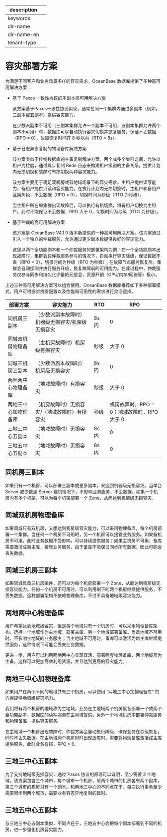 |description||
|---|---|
|keywords||
|dir-name||
|dir-name-en||
|tenant-type||

# 容灾部署方案

为满足不同客户和业务场景多样的容灾需求，OceanBase 数据库提供了多种高可用解决方案：

* 基于 Paxos 一致性协议的多副本高可用解决方案

  该方案基于Paxos一致性协议实现，通常在同一个集群内通过多副本（例如，三副本或五副本）提供容灾能力。

  在少数派副本不可用（三副本集群允许一个副本不可用，五副本集群允许两个副本不可用）时，数据库可以自动执行容灾切换并恢复服务，保证不丢数据（RPO = 0），故障恢复时间在 8 秒以内（RTO < 8s）。

* 基于日志异步复制的物理备库解决方案

  该方案类似于传统数据库的主备复制解决方案。两个或多个集群之间，允许以租户为粒度，通过异步复制 Redo 日志来构建租户级别的主备关系，提供计划内无损切换和故障时有损切换两种容灾能力。

  该方案主要用于满足双机房或双地域场景下的容灾需求。主租户提供读写能力，备租户提供只读和容灾能力。在执行计划内无损切换时，主租户和备租户互换角色，不丢数据（RPO = 0），切换时间为秒级（RTO 为秒级）。

  当主租户所在的集群出现故障后，可以执行有损切换，将备租户切换为主租户。此时不能保证不丢数据，RPO 大于 0，切换时间为秒级（RTO 为秒级）。

* 基于仲裁的高可用解决方案

  该方案是 OceanBase V4.1.0 版本新提供的一种高可用解决方案。该方案通过引入一个独立的仲裁服务，允许通过更少副本数提供良好的容灾能力。

  这里以两个全功能副本和一个仲裁服务的部署架构为例：在一个全功能副本出现故障时，集群会在仲裁服务参与的情况下，自动执行容灾降级，保证数据不丢（RPO = 0），切换时间为秒级（RTO 为秒级）；在故障节点服务恢复后，集群会自动探测并执行服务升级，恢复故障前的可用能力。在此过程中，仲裁服务仅参与同步和持久化少量的元信息，资源开销（CPU/内存/网络等）极小。

上述三种高可用解决方案可以组合使用。OceanBase 数据库推荐如下多种部署模式，用户可根据对机房配置以及性能和可用性的需求进行灵活选择。

|   部署方案         |       容灾能力                                |  RTO  | RPO  |
|-------------------|-----------------------------------------------|-------|------|
| 同机房三副本       | （少数派副本故障时）机器级无损容灾/机架级无损容灾 | 8s 内 | 0    |
| 同城双机房物理备库 | （主机房故障时）机房级有损容灾                   | 秒级   | 大于 0 |
| 同城三机房三副本   | （少数派副本故障时）机房级无损容灾               | 8s 内  | 0    |
| 两地两中心物理备库 | （地域故障时）有损容灾                          | 秒级   | 大于 0 |
| 两地三中心加物理备库|（机房故障时）无损容灾/（地域故障时）有损容灾     | 秒级   | 机房故障时，RPO = 0；地域故障时，RPO 大于 0  |
| 三地三中心五副本   | （地域故障时）无损容灾                          | 8s 内  | 0  |
| 三地五中心五副本   | （地域故障时）无损容灾                          | 8s 内   | 0  |


## 同机房三副本

如果只有一个机房，可以部署三副本或更多副本，来达到机器级无损容灾。当单台 Server 或少数派 Server 宕机情况下，不影响业务服务，不丢数据。如果一个机房内有多个机架，可以为每个机架部署一个 Zone，从而达到机架级无损容灾。

## 同城双机房物理备库

如果同城只有双机房，又想达到机房级容灾能力，可以采用物理备库，每个机房部署一个集群。当任何一个机房不可用时，另一个机房可以接管业务服务。如果备机房不可用，此时业务数据不受影响，可以持续提供服务；如果主机房不可用，备库需要激活成新主库，接管业务服务，由于备库不能保证同步所有数据，因此可能会丢失数据。

## 同城三机房三副本

如果同城具备三机房条件，还可以为每个机房部署一个 Zone，从而达到机房级无损容灾能力。任何一个机房不可用时，可以利用剩下的两个机房继续提供服务，不丢失数据。这种部署架构不依赖物理备库，不过不具备地域级容灾能力。

## 两地两中心物理备库

用户希望达到地域级容灾，但是每个地域只有一个机房时，可以采用物理备库架构，选择一个地域作为主地域，部署主库，另一个地域部署备库。当备地域不可用时，不影响主地域的业务服务；当主地域不可用时，备库可以激活为新主库继续提供服务，这种情况下可能会丢失业务数据。

更进一步，用户可以利用两地两中心实现双活，部署两套物理备库，两个地域互为主备。这样可以更加高效利用资源，并且达到更高的容灾能力。

## 两地三中心加物理备库

如果用户在两个不同的地域共有三个机房，可以使用 “两地三中心加物理备库” 的方案提供地域级容灾能力。

我们将有两个机房的地域称为主地域，业务在主地域两个机房里各部署一个或两个全功能副本，数据库的读写服务在主地域提供。另外一个地域机房中部署仲裁服务和物理备库，提供容灾服务。

在主地域一个机房出现故障时，仲裁方案会自动执行降级，确保业务在秒级恢复，同时不丢失数据。在主地域两个机房同时出现故障时，需要将物理备库激活成主库提供服务，此时业务有损，RPO > 0。

## 三地三中心五副本

为了支持地域级无损容灾，通过 Paxos 协议的原理可以证明，至少需要 3 个地域。该方案包含三个城市，每个城市一个机房，前两个城市的机房各有两个副本，第三个城市的机房只有一个副本。和两地三中心的不同点在于，每次执行事务至少需要同步到两个城市，需要业务容忍异地复制的延时。

## 三地五中心五副本

与三地三中心五副本类似，不同点在于，三地五中心会把每个副本部署到不同的机房，进一步强化机房容灾能力。